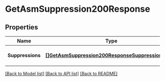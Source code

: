 # GetAsmSuppression200Response

## Properties

Name | Type | Description | Notes
------------ | ------------- | ------------- | -------------
**Suppressions** | [**[]GetAsmSuppression200ResponseSuppressionsInner**](GetAsmSuppression200ResponseSuppressionsInner.md) | The array of suppression groups. |

[[Back to Model list]](../README.md#documentation-for-models) [[Back to API list]](../README.md#documentation-for-api-endpoints) [[Back to README]](../README.md)


